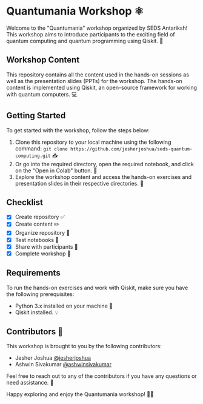 # Quantumania Workshop ⚛

Welcome to the "Quantumania" workshop organized by SEDS Antariksh! This workshop aims to introduce participants to the exciting field of quantum computing and quantum programming using Qiskit. 🚀

## Workshop Content

This repository contains all the content used in the hands-on sessions as well as the presentation slides (PPTs) for the workshop. The hands-on content is implemented using Qiskit, an open-source framework for working with quantum computers. 💻

## Getting Started

To get started with the workshop, follow the steps below:

1. Clone this repository to your local machine using the following command:
   `git clone https://github.com/jesherjoshua/seds-quantum-computing.git` 📥
2. Or go into the required directory, open the required notebook, and click on the "Open in Colab" button. 📝
3. Explore the workshop content and access the hands-on exercises and presentation slides in their respective directories. 📂

## Checklist

- [X] Create repository ✅
- [X] Create content ✏️
- [X] Organize repository 📁
- [X] Test notebooks 🧪
- [X] Share with participants 📢
- [X] Complete workshop 🎉

## Requirements

To run the hands-on exercises and work with Qiskit, make sure you have the following prerequisites:

- Python 3.x installed on your machine 🐍
- Qiskit installed. 💡

## Contributors 👥

This workshop is brought to you by the following contributors:

- Jesher Joshua [@jesherjoshua](https://github.com/jesherjoshua)
- Ashwin Sivakumar [@ashwinsivakumar](https://github.com/AshwinSivakumar)

Feel free to reach out to any of the contributors if you have any questions or need assistance. 📧

Happy exploring and enjoy the Quantumania workshop! 🚀🎉
